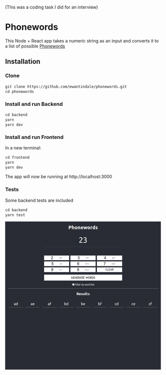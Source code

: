 (This was a coding task I did for an interview)

# Phonewords

This Node + React app takes a numeric string as an input and converts it to a list of possible [Phonewords](https://en.wikipedia.org/wiki/Phoneword)

## Installation

### Clone

```
git clone https://github.com/ewantindale/phonewords.git
cd phonewords
```

### Install and run Backend

```
cd backend
yarn
yarn dev
```

### Install and run Frontend

In a new terminal:

```
cd frontend
yarn
yarn dev
```

The app will now be running at http://localhost:3000

### Tests

Some backend tests are included

```
cd backend
yarn test
```

<img src="./phonewords.png" />
